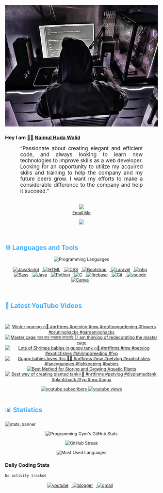 <!-- ![github_cover_banner](https://www.digitalsolutionservices.com/img/services/web%20development.gif)-->

<div align="center" style="display:block;">
    <img height="400px" width="100%" alt="github cover banner" src="https://raw.githubusercontent.com/NaimulHudaWalid/NaimulHudaWalid/main/272276268_3114779035434264_920860974401480824_n.jpg"/> 
</div>

### Hey I am [👨🏻‍][facebook] [Naimul Huda Walid][youtube]



<p align:"center" style="text-align: justify; margin: 0 50px; font-size: 17px;" >
   “Passionate about creating elegant and efficient code, and always looking to learn new technologies to improve skills as a web developer. Looking for an opportunity to utilize my acquired skills and training to help the company and my future peers grow. I want my efforts to make a considerable difference to the company and help it succeed.”
<br>
<br>
<div align="center">

![](https://visitor-badge.glitch.me/badge?page_id=NaimulHudaWalid)
    <br />
[Email Me](mailto:dev.naimulhuda@gmail.com)
</div>
</p>
<!-- Typing SVG by DenverCoder1 - https://github.com/DenverCoder1/readme-typing-svg -->
<p align="center">
<!--   <a href="https://github.com/DenverCoder1/readme-typing-svg"> -->
    <img src="https://readme-typing-svg.herokuapp.com?color=E22FE4&width=380&height=45&lines=Open-Source+Enthusiast;Learning+In+Public;Empowering+Others;Nice+To+Meet+You+...&center=true"></a>

</p>
<br>
<!-- Languages and Tools -->

<h2 style="color: #44AEFB">⚙️ Languages and Tools</h2>
<div align="center" style="display:block;">
    <img width="100px" alt="Programming Languages" src="https://user-images.githubusercontent.com/78341798/194531121-47b0119a-ce00-439d-b586-125f86acb098.png"/> 
</div>
<br>   
<!-- Icons Resources -->
<!-- https://devicon.dev/ -->
<!-- https://cdn.jsdelivr.net/npm/simple-icons@v3/icons/ -->
<div align="center">
  <a href="https://developer.mozilla.org/en-US/docs/Web/JavaScript" target="_blank" rel="noreferrer">
      <img  alt="JavaScript" height="50px" style="padding-right:10px;" src="https://cdn.jsdelivr.net/gh/devicons/devicon/icons/javascript/javascript-plain.svg"/>
  </a>
  
 
  <a href="https://developer.mozilla.org/en-US/docs/Web/HTML" target="_blank" rel="noreferrer">
      <img  alt="HTML" height="50px" style="padding-right:10px;" src="https://cdn.jsdelivr.net/gh/devicons/devicon/icons/html5/html5-original.svg"/>
  </a>
  <a href="https://developer.mozilla.org/en-US/docs/Web/CSS" target="_blank" rel="noreferrer">
      <img  alt="CSS" height="50px" style="padding-right:10px;" src="https://cdn.jsdelivr.net/gh/devicons/devicon/icons/css3/css3-original.svg"/>
  </a>
  <a href="https://getbootstrap.com/" target="_blank" rel="noreferrer">
      <img  alt="Bootstrap" height="50px" style="padding-right:10px;" src="https://cdn.jsdelivr.net/gh/devicons/devicon/icons/bootstrap/bootstrap-original.svg"/>
  </a> 
  <a href="https://laravel.com/" target="_blank" rel="noreferrer">
      <img  alt="Laravel" height="50px" style="padding-right:10px;" src="https://cdn.jsdelivr.net/gh/devicons/devicon/icons/laravel/laravel-plain.svg"/>
  </a>
  <a href="https://www.php.net/" target="_blank" rel="noreferrer">
      <img  alt="php" height="50px" style="padding-right:10px;" src="https://cdn.jsdelivr.net/gh/devicons/devicon/icons/php/php-original.svg"/>
  </a>
  <a href="https://sass-lang.com/" target="_blank" rel="noreferrer">
      <img  alt="Sass" height="50px" style="padding-right:10px;" src="https://cdn.jsdelivr.net/gh/devicons/devicon/icons/sass/sass-original.svg"/>
  </a>
  <a href="https://www.java.com/en/" target="_blank" rel="noreferrer">
      <img  alt="Java" height="50px" style="padding-right:10px;" src="https://cdn.jsdelivr.net/gh/devicons/devicon/icons/java/java-original.svg"/>
  </a>    
  <a href="https://www.python.org/" target="_blank" rel="noreferrer">
      <img  alt="Python" height="50px" style="padding-right:10px;" src="https://cdn.jsdelivr.net/gh/devicons/devicon/icons/python/python-original.svg"/>
  </a>
  <a href="https://www.cprogramming.com/" target="_blank" rel="noreferrer">
      <img  alt="C" height="50px" style="padding-right:10px;" src="https://cdn.jsdelivr.net/gh/devicons/devicon/icons/c/c-original.svg"/>
  </a>
  
  <a href="https://firebase.google.com/" target="_blank" rel="noreferrer">
      <img  alt="firebase" height="50px" style="padding-right:10px;" src="https://cdn.jsdelivr.net/gh/devicons/devicon/icons/firebase/firebase-plain.svg"/>
  </a>
 
  <a href="https://git-scm.com/" target="_blank" rel="noreferrer">
      <img  alt="Git" height="50px" style="padding-right:10px;" src="https://cdn.jsdelivr.net/gh/devicons/devicon/icons/git/git-original.svg"/>
  </a>
  
  <a href="https://code.visualstudio.com/" target="_blank" rel="noreferrer">
      <img  alt="vscode" height="50px" style="padding-right:10px;"src="https://cdn.jsdelivr.net/gh/devicons/devicon/icons/vscode/vscode-original.svg"/>
  </a>
  <a href="https://www.canva.com/" target="_blank" rel="noreferrer">
      <img  alt="Canva" height="50px" style="padding-right:10px;" src="https://cdn.jsdelivr.net/gh/devicons/devicon/icons/canva/canva-original.svg"/> 
  </a>
</div>
<br>
<br>

<!-- Latest YouTube Videos -->

<h2 style="color: #44AEFB">🎦 Latest YouTube Videos</h2>
<br />

<!-- Resource/Reference: https://github.com/DenverCoder1/github-readme-youtube-cards -->
<div class="youtube videos cards" align="center">

<!-- BEGIN YOUTUBE-CARDS -->
[![Winter pruning 🔥🖤 #nrtfirms #petvlog #mw #rooftopgardening #flowers #pruninghacks #gardeninghacks](https://ytcards.demolab.com/?id=EB-7MtqX71o&title=Winter+pruning+%F0%9F%94%A5%F0%9F%96%A4+%23nrtfirms+%23petvlog+%23mw+%23rooftopgardening+%23flowers+%23pruninghacks+%23gardeninghacks&lang=en&timestamp=1706923625&background_color=%230d1117&title_color=%23ffffff&stats_color=%23dedede&max_title_lines=1&width=250&border_radius=5 "Winter pruning 🔥🖤 #nrtfirms #petvlog #mw #rooftopgardening #flowers #pruninghacks #gardeninghacks")](https://www.youtube.com/watch?v=EB-7MtqX71o)
[![Master cage নতুন করে সাজাবো ভাবতেছি | I am thinking of redecorating the master cage](https://ytcards.demolab.com/?id=6mfEUrQk8Bw&title=Master+cage+%E0%A6%A8%E0%A6%A4%E0%A7%81%E0%A6%A8+%E0%A6%95%E0%A6%B0%E0%A7%87+%E0%A6%B8%E0%A6%BE%E0%A6%9C%E0%A6%BE%E0%A6%AC%E0%A7%8B+%E0%A6%AD%E0%A6%BE%E0%A6%AC%E0%A6%A4%E0%A7%87%E0%A6%9B%E0%A6%BF+%7C+I+am+thinking+of+redecorating+the+master+cage&lang=en&timestamp=1706862660&background_color=%230d1117&title_color=%23ffffff&stats_color=%23dedede&max_title_lines=1&width=250&border_radius=5 "Master cage নতুন করে সাজাবো ভাবতেছি | I am thinking of redecorating the master cage")](https://www.youtube.com/watch?v=6mfEUrQk8Bw)
[![Lots of Shrimps babies in guppy tank 🔥🖤 #nrtfirms #mw #petvlog #exoticfishes #shrimpbreeding #fyp](https://ytcards.demolab.com/?id=wZ_KWmpQa7A&title=Lots+of+Shrimps+babies+in+guppy+tank+%F0%9F%94%A5%F0%9F%96%A4+%23nrtfirms+%23mw+%23petvlog+%23exoticfishes+%23shrimpbreeding+%23fyp&lang=en&timestamp=1706854967&background_color=%230d1117&title_color=%23ffffff&stats_color=%23dedede&max_title_lines=1&width=250&border_radius=5 "Lots of Shrimps babies in guppy tank 🔥🖤 #nrtfirms #mw #petvlog #exoticfishes #shrimpbreeding #fyp")](https://www.youtube.com/watch?v=wZ_KWmpQa7A)
[![Guppy babies loves this 🖤🔥 #nrtfirms #mw #petvlog #exoticfishes #fancyguppies #fishkeeping #babies](https://ytcards.demolab.com/?id=f7fUgo-SaDM&title=Guppy+babies+loves+this+%F0%9F%96%A4%F0%9F%94%A5+%23nrtfirms+%23mw+%23petvlog+%23exoticfishes+%23fancyguppies+%23fishkeeping+%23babies&lang=en&timestamp=1706755966&background_color=%230d1117&title_color=%23ffffff&stats_color=%23dedede&max_title_lines=1&width=250&border_radius=5 "Guppy babies loves this 🖤🔥 #nrtfirms #mw #petvlog #exoticfishes #fancyguppies #fishkeeping #babies")](https://www.youtube.com/watch?v=f7fUgo-SaDM)
[![Best Method for Storing and Growing Aquatic Plants](https://ytcards.demolab.com/?id=bRKXhlX3n_4&title=Best+Method+for+Storing+and+Growing+Aquatic+Plants&lang=en&timestamp=1706750154&background_color=%230d1117&title_color=%23ffffff&stats_color=%23dedede&max_title_lines=1&width=250&border_radius=5 "Best Method for Storing and Growing Aquatic Plants")](https://www.youtube.com/watch?v=bRKXhlX3n_4)
[![Best way of creating planted tank🔥🖤 #nrtfirms #petvlog #diyplantedtank #plantshack #fyp #mw #aqua](https://ytcards.demolab.com/?id=Jf4sw1JVBtE&title=Best+way+of+creating+planted+tank%F0%9F%94%A5%F0%9F%96%A4+%23nrtfirms+%23petvlog+%23diyplantedtank+%23plantshack+%23fyp+%23mw+%23aqua&lang=en&timestamp=1706746995&background_color=%230d1117&title_color=%23ffffff&stats_color=%23dedede&max_title_lines=1&width=250&border_radius=5 "Best way of creating planted tank🔥🖤 #nrtfirms #petvlog #diyplantedtank #plantshack #fyp #mw #aqua")](https://www.youtube.com/watch?v=Jf4sw1JVBtE)
<!-- END YOUTUBE-CARDS -->
</div>

<!-- Begin Youtube Buttons -->
<!-- Resource/Reference:  https://github.com/DenverCoder1/custom-icon-badges -->
<div class="youtube buttons" align="center">
    <a href="https://www.youtube.com/channel/UCa3YaFwzSII0kKg3Nads2dQ"  target="_blank">
        <img alt="youtube subscribers" src="https://img.shields.io/youtube/channel/subscribers/UCa3YaFwzSII0kKg3Nads2dQ?logo=youtube&logoColor=red&style=for-the-badge"/>
    </a> 
    <a href="https://www.youtube.com/channel/UCa3YaFwzSII0kKg3Nads2dQ"  target="_blank">
        <img alt="youtube views" src="https://custom-icon-badges.demolab.com/youtube/channel/views/UCa3YaFwzSII0kKg3Nads2dQ?color=%23E05D44&logo=eye&logoColor=white&style=for-the-badge&labelColor=#555555"/>
    </a> 
</div>
<br>
<!-- End Youtube Buttons -->

<!-- Statistics -->

<h2 style="color: #44AEFB">📊 Statistics</h2>

![stats_banner](https://user-images.githubusercontent.com/78341798/194534778-d662496c-ae00-4e8d-ae9b-b90912054e7f.gif)

<!-- Begin Stats Cards -->
<!-- Resources:  -->
<!-- Github & Languages Stats: https://github.com/naimul15-12090/github-readme-stats --> 
<!-- Streak Stats: https://github.com/denvercoder1/github-readme-streak-stats -->
<!-- Change the value after ?username= to your GitHub username. -->
<div class="stats" align="center">

![Programming Gym's GitHub Stats](https://github-readme-stats.vercel.app/api?username=NaimulHudaWalid&hide=stars&count_private=true&show_icons=true&theme=algolia&border_radius=20)

![GitHub Streak](https://streak-stats.demolab.com?user=NaimulHudaWalid&count_private=true&theme=algolia&border_radius=22)

![Most Used Languages](https://github-readme-stats.vercel.app/api/top-langs/?username=NaimulHudaWalid&langs_count=8&layout=compact&show_icons=true&theme=algolia&border_radius=20)
    
<!-- ![Top Langs](https://github-readme-stats.vercel.app/api/top-langs/?username=naimul15-12090&langs_count=8) -->
<!-- [![Top Langs](https://github-readme-stats.vercel.app/api/top-langs/?username=naimul15-12090&layout=compact)](https://github.com/anuraghazra/github-readme-stats)
 -->
    
</div>
<!--  End Stats Cards -->



### Daily Coding Stats
<!--START_SECTION:waka-->

```txt
No activity tracked
```

<!--END_SECTION:waka-->
<!-- Begin Footer -->
<!-- Icons Resources -->
<!-- https://devicon.dev/ -->
<div class="footer" align="center" style="margin:15px;">
    <a href="https://www.youtube.com/channel/UCa3YaFwzSII0kKg3Nads2dQ" target="_blank">
        <img  style="margin:0 10px 10px 0;" src="https://user-images.githubusercontent.com/78341798/194531650-698ef1b1-9cbd-4b4f-96ef-5a2ec4b5d7e6.svg" alt="youtube" width="40px"/>
    </a>
    <a href="https://www.linkedin.com/in/naimulhudawalid/" target="_blank">
        <img style="margin:0 10px 10px 0;" src="https://user-images.githubusercontent.com/78341798/194531458-b5dfeb1b-bad5-4dfa-909a-2e402262db9a.svg" alt="blogger" width="40px"/>
    </a>
    <a href="mailto:dev.naimulhuda@gmail.com" target="_blank">
        <img style="margin:0 10px 10px 0;" src="https://user-images.githubusercontent.com/78341798/194531383-ddb2b774-5bb9-491c-b601-4a4a7d9792fb.svg" alt="gmail" width="40px"/>
    </a>
</div>
<!-- End Footer -->

[youtube]: https://www.youtube.com/channel/UCa3YaFwzSII0kKg3Nads2dQ
[facebook]: https://www.facebook.com/profile.php?id=100007065945838
